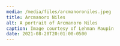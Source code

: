 ```yaml
---
media: /media/files/arcmanoroniles.jpeg
title: Arcmanoro Niles
alt: A portrait of Arcmanoro Niles
caption: Image courtesy of Lehman Maupin
date: 2021-08-20T20:01:00-0500
---
```

